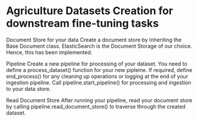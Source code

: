 # Agriculture Datasets Creation for downstream fine-tuning tasks

Document Store for your data
Create a document store by Inheriting the Base Document class. ElasticSearch is the Document Storage of our choice. Hence, this has been implemented.

Pipeline
Create a new pipeline for processing of your dataset. 
You need to define a process_dataset() function for your new pipleine. If required, define end_process() for any cleaning up operations or logging at the end of your ingestion pipeline.
Call pipeline.start_pipeline() for processing and ingestion to your data store.

Read Document Store
After running your pipeline, read your document store by calling pipeline.read_document_store() to traverse through the created dataset.
